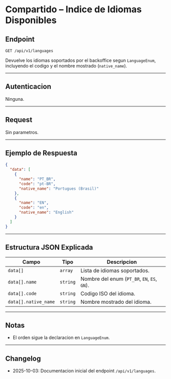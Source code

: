 # Compartido – Indice de Idiomas Disponibles

## Endpoint

`GET /api/v1/languages`

Devuelve los idiomas soportados por el backoffice segun `LanguageEnum`, incluyendo el codigo y el nombre mostrado (`native_name`).

---

## Autenticacion

Ninguna.

---

## Request

Sin parametros.

---

## Ejemplo de Respuesta

```json
{
  "data": [
    {
      "name": "PT_BR",
      "code": "pt-BR",
      "native_name": "Portugues (Brasil)"
    },
    {
      "name": "EN",
      "code": "en",
      "native_name": "English"
    }
  ]
}
```

---

## Estructura JSON Explicada

| Campo | Tipo | Descripcion |
| ----- | ---- | ----------- |
| `data[]` | `array` | Lista de idiomas soportados. |
| `data[].name` | `string` | Nombre del enum (`PT_BR`, `EN`, `ES`, `GN`). |
| `data[].code` | `string` | Codigo ISO del idioma. |
| `data[].native_name` | `string` | Nombre mostrado del idioma. |

---

## Notas

* El orden sigue la declaracion en `LanguageEnum`.

---

## Changelog

- 2025-10-03: Documentacion inicial del endpoint `/api/v1/languages`.
